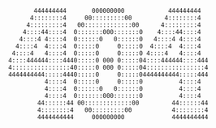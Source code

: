                        444444444       000000000            444444444   
                      4::::::::4     00:::::::::00         4::::::::4  
                     4:::::::::4   00:::::::::::::00      4:::::::::4  
                    4::::44::::4  0:::::::000:::::::0    4::::44::::4  
                   4::::4 4::::4  0::::::0   0::::::0   4::::4 4::::4  
                  4::::4  4::::4  0:::::0     0:::::0  4::::4  4::::4  
                 4::::4   4::::4  0:::::0     0:::::0 4::::4   4::::4  
                4::::444444::::4440:::::0 000 0:::::04::::444444::::444
                4::::::::::::::::40:::::0 000 0:::::04::::::::::::::::4
                4444444444:::::4440:::::0     0:::::04444444444:::::444
                          4::::4  0:::::0     0:::::0          4::::4  
                          4::::4  0::::::0   0::::::0          4::::4  
                          4::::4  0:::::::000:::::::0          4::::4  
                        44::::::44 00:::::::::::::00         44::::::44
                        4::::::::4   00:::::::::00           4::::::::4
                        4444444444     000000000             4444444444
